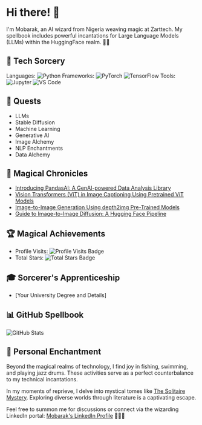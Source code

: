 # Hi there! 👋

I'm Mobarak, an AI wizard from Nigeria weaving magic at Zarttech. My spellbook includes powerful incantations for Large Language Models (LLMs) within the HuggingFace realm. 🌌✨

## 🔧 Tech Sorcery
Languages: ![Python](https://img.shields.io/badge/-Python-3776AB?style=flat-square&logo=python&logoColor=white)
Frameworks: ![PyTorch](https://img.shields.io/badge/-PyTorch-EE4C2C?style=flat-square&logo=pytorch&logoColor=white) ![TensorFlow](https://img.shields.io/badge/-TensorFlow-FF6F00?style=flat-square&logo=tensorflow&logoColor=white)
Tools: ![Jupyter](https://img.shields.io/badge/-Jupyter-F37626?style=flat-square&logo=jupyter&logoColor=white) ![VS Code](https://img.shields.io/badge/-VS%20Code-007ACC?style=flat-square&logo=visual-studio-code&logoColor=white)

## 🚀 Quests
- LLMs
- Stable Diffusion
- Machine Learning
- Generative AI
- Image Alchemy
- NLP Enchantments
- Data Alchemy

## 📝 Magical Chronicles
- [Introducing PandasAI: A GenAI-powered Data Analysis Library](https://www.analyticsvidhya.com/blog/2023/07/pandasai-a-genai-powered-data-analysis-library/)
- [Vision Transformers (ViT) in Image Captioning Using Pretrained ViT Models](https://www.analyticsvidhya.com/blog/2023/06/vision-transformers/)
- [Image-to-Image Generation Using depth2img Pre-Trained Models](https://www.analyticsvidhya.com/blog/2023/05/image-to-image-generation-using-depth2img-pre-trained-models/)
- [Guide to Image-to-Image Diffusion: A Hugging Face Pipeline](https://www.analyticsvidhya.com/blog/2023/05/how-to-generate-images-using-stable-diffusion/)

## 🏆 Magical Achievements
- Profile Visits: ![Profile Visits Badge](https://badges.pufler.dev/visits/inuwamobarak/inuwamobarak?color=black&logo=github)
- Total Stars: ![Total Stars Badge](https://badges.pufler.dev/stars/inuwamobarak/inuwamobarak?color=black&logo=github)

## 🎓 Sorcerer's Apprenticeship
- [Your University Degree and Details]

## 📊 GitHub Spellbook
![GitHub Stats](https://github-readme-stats.vercel.app/api?username=inuwamobarak&show_icons=true&count_private=true&hide=prs,issues,contribs&theme=dark)

## 🌟 Personal Enchantment
Beyond the magical realms of technology, I find joy in fishing, swimming, and playing jazz drums. These activities serve as a perfect counterbalance to my technical incantations.

In my moments of reprieve, I delve into mystical tomes like [The Solitaire Mystery](https://en.wikipedia.org/wiki/The_Solitaire_Mystery). Exploring diverse worlds through literature is a captivating escape.

Feel free to summon me for discussions or connect via the wizarding LinkedIn portal: [Mobarak's LinkedIn Profile](https://www.linkedin.com/in/inuwamobarak/) 🧙‍♂️💬
